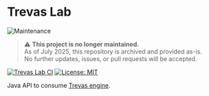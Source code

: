 # Trevas Lab

![Maintenance](https://img.shields.io/badge/maintenance-none-red.svg)

> ⚠️ **This project is no longer maintained.**  
> As of July 2025, this repository is archived and provided as-is.  
> No further updates, issues, or pull requests will be accepted.

[![Trevas Lab CI](https://github.com/InseeFrLab/Trevas-Lab/actions/workflows/ci.yml/badge.svg)](https://github.com/InseeFrLab/Trevas-Lab/actions/workflows/ci.yml)
[![License: MIT](https://img.shields.io/badge/License-MIT-blue.svg)](https://opensource.org/licenses/MIT)

Java API to consume [Trevas engine](https://github.com/InseeFr/Trevas).
